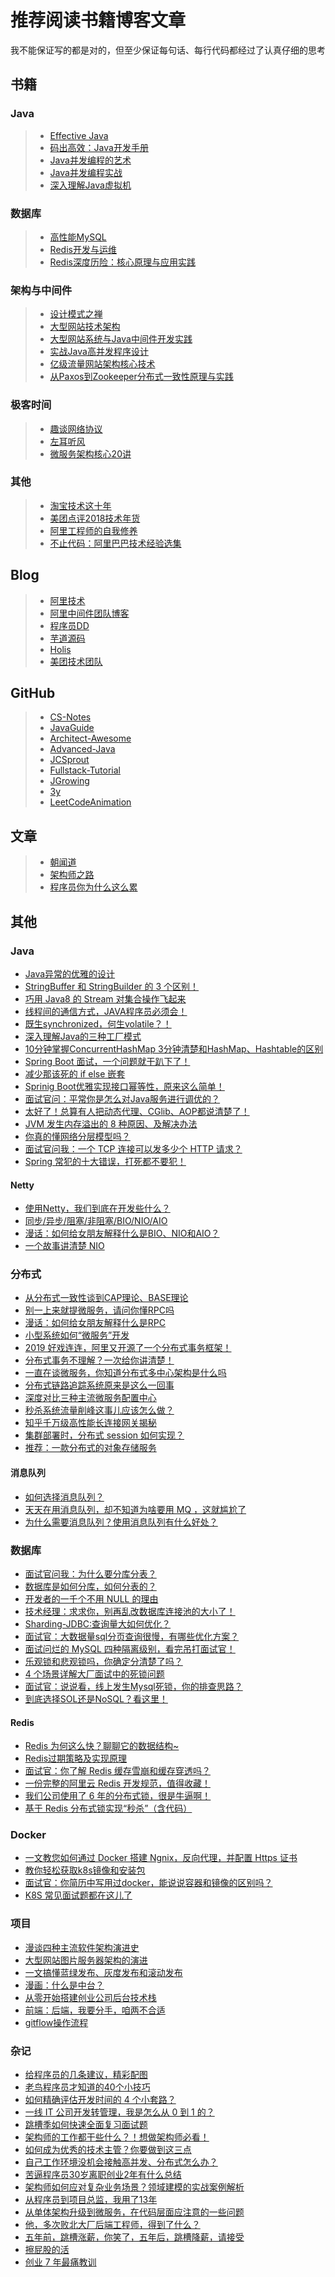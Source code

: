 # 推荐阅读书籍博客文章

我不能保证写的都是对的，但至少保证每句话、每行代码都经过了认真仔细的思考

## 书籍

### Java

>- [Effective Java](<https://book.douban.com/subject/3360807/>)
>- [码出高效：Java开发手册](<https://book.douban.com/subject/30333948/>)
>- [Java并发编程的艺术](<https://book.douban.com/subject/26591326/>)
>- [Java并发编程实战](<https://book.douban.com/subject/10484692/>)
>- [深入理解Java虚拟机](<https://book.douban.com/subject/24722612/>)

### 数据库

>- [高性能MySQL](<https://book.douban.com/subject/23008813/>)
>- [Redis开发与运维](<https://book.douban.com/subject/26971561/>)
>- [Redis深度历险：核心原理与应用实践](<https://book.douban.com/subject/30386804/>)

### 架构与中间件

>- [设计模式之禅](<https://book.douban.com/subject/4260618/>)
>- [大型网站技术架构](<https://book.douban.com/subject/25723064/>)
>- [大型网站系统与Java中间件开发实践](<https://book.douban.com/subject/25867042/>)
>- [实战Java高并发程序设计](<https://book.douban.com/subject/26663605/>)
>- [亿级流量网站架构核心技术](<https://book.douban.com/subject/26999243/>)
>- [从Paxos到Zookeeper分布式一致性原理与实践](<https://book.douban.com/subject/26292004/>)

### 极客时间

>- [趣谈网络协议](<https://time.geekbang.org/column/intro/85>)
>- [左耳听风](<https://time.geekbang.org/column/intro/48>)
>- [微服务架构核心20讲](<https://time.geekbang.org/course/intro/66>)

### 其他

>- [淘宝技术这十年](<https://book.douban.com/subject/24335672/>)
>- [美团点评2018技术年货](<https://tech.meituan.com/2019/01/25/present-by-tech-team-2019.html>)
>- [阿里工程师的自我修养](https://files.alicdn.com/tpsservice/aa41200ed68fa4467b0a2a8aacdd941e.pdf?spm=a2c6h.12873639.0.0.fc6bfe17TJ72Tq&file=aa41200ed68fa4467b0a2a8aacdd941e.pdf)
>- [不止代码：阿里巴巴技术经验选集](<https://102.alibaba.com/downloadFile.do?file=1530517140411/Codelife.pdf>)

## Blog

>- [阿里技术](<https://102.alibaba.com/tech/index/>)
>- [阿里中间件团队博客](<http://jm.taobao.org/>)
>- [程序员DD](<http://blog.didispace.com/>)
>- [芋道源码](<http://www.iocoder.cn/>)
>- [Holis](<http://www.hollischuang.com/>)
>- [美团技术团队](<https://tech.meituan.com/>)

## GitHub

>* [CS-Notes](https://github.com/CyC2018/CS-Notes)
>* [JavaGuide](https://github.com/Snailclimb/JavaGuide)
>* [Architect-Awesome](<https://github.com/xingshaocheng/architect-awesome>)
>* [Advanced-Java](https://github.com/doocs/advanced-java)
>* [JCSprout](https://github.com/crossoverJie/JCSprout)
>* [Fullstack-Tutorial](https://github.com/frank-lam/fullstack-tutorial)
>* [JGrowing](https://github.com/javagrowing/JGrowing)
>* [3y](https://github.com/ZhongFuCheng3y/3y)
>* [LeetCodeAnimation](https://github.com/MisterBooo/LeetCodeAnimation)

## 文章

>- [朝闻道](<http://wuwenliang.net>)
>- [架构师之路](<https://www.w3cschool.cn/architectroad>)
>- [程序员你为什么这么累](https://xwjie.github.io/rule)

## 其他

### Java

* [Java异常的优雅的设计](https://mp.weixin.qq.com/s/6uqLVWGeK1adaPu45qCjUg)
* [StringBuffer 和 StringBuilder 的 3 个区别！](https://mp.weixin.qq.com/s/Eeb9wa0DfUs9U5snahAJZQ)
* [巧用 Java8 的 Stream 对集合操作飞起来](https://mp.weixin.qq.com/s/RNPI_4Egcn6CcSkmU1o6IA)
* [线程间的通信方式，JAVA程序员必须会！](https://mp.weixin.qq.com/s/UKOTWobqdfsm2ORXbuz6bg)
* [既生synchronized，何生volatile？！](https://mp.weixin.qq.com/s/qxVSk6OnUrNYA6y0ESmCuQ)
* [深入理解Java的三种工厂模式](https://mp.weixin.qq.com/s/3R42RC26wRq-xscuNEHc6g)
* [10分钟掌握ConcurrentHashMap 3分钟清楚和HashMap、Hashtable的区别](https://mp.weixin.qq.com/s/n_CHniB0zWaEIEticCLkwQ)
* [Spring Boot 面试，一个问题就干趴下了！](https://mp.weixin.qq.com/s/Yd9yuAJLS2yWtSF09Xk1Gw)
* [减少那该死的 if else 嵌套](https://mp.weixin.qq.com/s/-PtYPDneUVQwne9Fo7yd3A)
* [Sprinig Boot优雅实现接口幂等性，原来这么简单！](https://mp.weixin.qq.com/s/6EGJOvaGnDPZ8yqp4cHgwA)
* [面试官问：平常你是怎么对Java服务进行调优的？](https://mp.weixin.qq.com/s/n8r0qO08BINqdassgYuF1Q)
* [太好了！总算有人把动态代理、CGlib、AOP都说清楚了！](https://mp.weixin.qq.com/s/ZwfUl3HCkcAp4KczOuS5ig)
* [JVM 发生内存溢出的 8 种原因、及解决办法](https://mp.weixin.qq.com/s/olulPf-BLhrWD18c2BLxhg)
* [你真的懂网络分层模型吗？](https://mp.weixin.qq.com/s/Y7LVHOLQAUdxqD_SdWAzHA)
* [面试官问我：一个 TCP 连接可以发多少个 HTTP 请求？](https://mp.weixin.qq.com/s/ZAe-668Bus4i-6fYLpxt2g)
* [Spring 常犯的十大错误，打死都不要犯！](https://mp.weixin.qq.com/s/jTN_z8JQ4Xb0krLDtfEthg)

#### Netty

- [使用Netty，我们到底在开发些什么？](https://mp.weixin.qq.com/s/ASvZc3Spj2SRIzRu1acP1g)
- [同步/异步/阻塞/非阻塞/BIO/NIO/AIO](https://mp.weixin.qq.com/s/e-HPyBtQ1zlcKXnFu8ADog)
- [漫话：如何给女朋友解释什么是BIO、NIO和AIO？](https://mp.weixin.qq.com/s/ssupzQYKmm0ctY0Tyw8lIQ)
- [一个故事讲清楚 NIO](https://mp.weixin.qq.com/s/91uEPjVgBRGVEGzTEWglww)

### 分布式

* [从分布式一致性谈到CAP理论、BASE理论](https://www.cnblogs.com/xrq730/p/4944768.html)
* [别一上来就提微服务，请问你懂RPC吗](https://mp.weixin.qq.com/s/fC1tFVwSrp4mA_Ar25ig8A)
* [漫话：如何给女朋友解释什么是RPC](https://mp.weixin.qq.com/s/hANQd7HZGsJdIuzg5vDXGg)
* [小型系统如何“微服务”开发](https://mp.weixin.qq.com/s/yxCKTspIqkMbrxPPTRdxgg)
* [2019 好戏连连，阿里又开源了一个分布式事务框架！](https://mp.weixin.qq.com/s/RdQb3tppc-3q1BwyZcJK9A)
* [分布式事务不理解？一次给你讲清楚！](https://mp.weixin.qq.com/s/qn_9Jc8Qo7PWT5_G_qm5xQ)
* [一直在谈微服务，你知道分布式多中心架构是什么吗](https://mp.weixin.qq.com/s/cs6x0Drguiku6JFajTWd-Q)
* [分布式链路追踪系统原来是这么一回事](https://mp.weixin.qq.com/s/vhIkS0wBGSeJxnJGeg8Mug)
* [深度对比三种主流微服务配置中心](https://mp.weixin.qq.com/s/RKQJ6ybeE6WfdZpMC-GvQw)
* [秒杀系统流量削峰这事儿应该怎么做？](https://mp.weixin.qq.com/s/O3nDBiF4gduVVNXo2YxeoA)
* [知乎千万级高性能长连接网关揭秘](https://mp.weixin.qq.com/s/W1Xs95ne49VST1Pr1a4j_g)
* [集群部署时，分布式 session 如何实现？](https://mp.weixin.qq.com/s/9UU1qwbJnUdkuEYFwpaHHQ)
* [推荐：一款分布式的对象存储服务](https://mp.weixin.qq.com/s?__biz=Mzg3MTExMTQ5Nw==&mid=2247484445&amp;idx=1&amp;sn=3e913694f5d2424599c108094d0d54a6&source=41#wechat_redirect)

#### 消息队列

* [如何选择消息队列？](https://mp.weixin.qq.com/s/wTkwJXlNr5CaI7uRntJ42A)
* [天天在用消息队列，却不知道为啥要用 MQ ，这就尴尬了](https://mp.weixin.qq.com/s/2998ryj46sLNbAsK4IwZXA)
* [为什么需要消息队列？使用消息队列有什么好处？](https://mp.weixin.qq.com/s/V1q12fSNETUS0cPpywk77A)

### 数据库

* [面试官问我：为什么要分库分表？](https://mp.weixin.qq.com/s/BdycC4S8bE-myhsvNC8MlQ)
* [数据库是如何分库，如何分表的？](https://mp.weixin.qq.com/s/yAI3iSITpl0N8pgXZ1O1dw)
* [开发者的一千个不用 NULL 的理由](https://mp.weixin.qq.com/s/gVkKAOl7dwx8_lm11EX_iw)
* [技术经理：求求你，别再乱改数据库连接池的大小了！](https://mp.weixin.qq.com/s/Ucp1eXc0CVbFmbvMdmEjkw)
* [Sharding-JDBC:查询量大如何优化？](https://mp.weixin.qq.com/s/kp2lJHpTMz4bDWkJYjVbOQ)
* [面试官：大数据量sql分页查询很慢，有哪些优化方案？](https://mp.weixin.qq.com/s/LqF4rDQ8Sjijvls2VMg8Eg)
* [面试问烂的 MySQL 四种隔离级别，看完吊打面试官！](https://mp.weixin.qq.com/s/zy-u_kuFmohbjpRFaBYZUQ)
* [乐观锁和悲观锁吗，你确定分清楚了吗？](https://mp.weixin.qq.com/s/PEQL2SHH8SsvIiVSPFa17A)
* [4 个场景详解大厂面试中的死锁问题](https://mp.weixin.qq.com/s/t49aLTN9w-1qNg5_EKpNzA)
* [面试官：说说看，线上发生Mysql死锁，你的排查思路？](https://mp.weixin.qq.com/s/iWDZOWkzQSBL09oSTxKcJQ)
* [到底选择SOL还是NoSQL？看这里！](https://mp.weixin.qq.com/s/i0NuSR0oxwRTcrAGrP3F2A)

#### Redis

* [Redis 为何这么快？聊聊它的数据结构~](https://mp.weixin.qq.com/s/69xl2yU4B97aQIn1k_Lwqw)
* [Redis过期策略及实现原理](https://mp.weixin.qq.com/s/FIMDOksAej5uqxT1YksyxA)
* [面试官：你了解 Redis 缓存雪崩和缓存穿透吗？](https://mp.weixin.qq.com/s/AeaRp0Cf2LWk8-EVjfyVWg)
* [一份完整的阿里云 Redis 开发规范，值得收藏！](https://mp.weixin.qq.com/s/mApQ9Zumy7H7FTWy9dRung)
* [我们公司使用了 6 年的分布式锁，很是牛逼啊！](https://mp.weixin.qq.com/s/WPpyhCd9jXwtP6Be1_nEdg)
* [基于 Redis 分布式锁实现“秒杀”（含代码）](https://mp.weixin.qq.com/s/fzxKSeYtJDTVh_0v-1wDhA)

### Docker

* [一文教您如何通过 Docker 搭建 Ngnix，反向代理，并配置 Https 证书](https://mp.weixin.qq.com/s/dFul5DfEJUbdvmI9_cMnWA)
* [教你轻松获取k8s镜像和安装包](https://mp.weixin.qq.com/s/LkZMXKD8boalDSwjDi3Q9w)
* [面试官：你简历中写用过docker，能说说容器和镜像的区别吗？](https://mp.weixin.qq.com/s/IoOtDWyL917_JYCm381_nQ)
* [K8S 常见面试题都在这儿了](https://mp.weixin.qq.com/s/JQ4URbfISMiCBTjW-0zowA)

### 项目

* [漫谈四种主流软件架构演进史](https://mp.weixin.qq.com/s/zlqzM08yOwapOXT_6rYqFw)
* [大型网站图片服务器架构的演进](https://mp.weixin.qq.com/s/JuY0ceCrabnnbswbJE_4QA)
* [一文搞懂蓝绿发布、灰度发布和滚动发布](https://mp.weixin.qq.com/s/f4yITtazEsumRWYhMelZog)
* [漫画：什么是中台？](https://mp.weixin.qq.com/s/rF7_xJBq4NJP6CmkW3HPpQ)
* [从零开始搭建创业公司后台技术栈](https://mp.weixin.qq.com/s/7MjHsDtNVQ2qTFPhjKUbbg)
* [前端：后端，我要分手，咱两不合适](https://mp.weixin.qq.com/s/xYtO_D46nVfRpCYgykVMGg)
* [gitflow操作流程](https://mp.weixin.qq.com/s?__biz=Mzg3MTExMTQ5Nw==&mid=2247484437&amp;idx=1&amp;sn=794ebd6dc8bcd0390a8ef2592a4af89d&source=41#wechat_redirect)

### 杂记

* [给程序员的几条建议，精彩配图](https://mp.weixin.qq.com/s/AjscejPieCYik7ORMCgH7A)
* [老鸟程序员才知道的40个小技巧](https://mp.weixin.qq.com/s/gedyKtWuYmeKdVIzgLjy-Q)
* [如何精确评估开发时间的 4 个小套路？](https://mp.weixin.qq.com/s/c9yxJDQaeT6FQjD-nBp2NQ)
* [一线 IT 公司开发转管理，我是怎么从 0 到 1 的？](https://mp.weixin.qq.com/s/a8w3LlUl1MErPgyd6Iwzxw)
* [跳槽季如何快速全面复习面试题](https://mp.weixin.qq.com/s/0qDyHlIuaDV24I8CXXhu6Q)
* [架构师的工作都干些什么？！想做架构师必看！](https://mp.weixin.qq.com/s/B3bTVeOZRYov5POlVYlTBQ)
* [如何成为优秀的技术主管？你要做到这三点](https://mp.weixin.qq.com/s/QIxdNldzEgX0d8jR1bgjSw)
* [自己工作环境没机会接触高并发、分布式怎么办？](https://mp.weixin.qq.com/s/ua_RqxhyVa9Qx8tzNP4TVA)
* [苦逼程序员30岁离职创业2年有什么总结](https://mp.weixin.qq.com/s/v8cJC7pU7FnQMpdvJyQ18A)
* [架构师如何应对复杂业务场景？领域建模的实战案例解析](https://mp.weixin.qq.com/s/pKNtxx2fos3syKt7YeerlQ)
* [从程序员到项目总监，我用了13年](https://mp.weixin.qq.com/s/9Q_28Ik42i9Zm3o7nwQtsA)
* [从单体架构升级到微服务，在代码层面应注意的一些问题](https://mp.weixin.qq.com/s/y9_Chrkt50XrcUY9OuxwYg)
* [他，多次败北大厂后端工程师，得到了什么？](https://mp.weixin.qq.com/s/AF_J3RlDcsNUOv3UfnXCyQ)
* [五年前，跳槽涨薪，你笑了，五年后，跳槽降薪，请接受](https://mp.weixin.qq.com/s/-JK2ZaZkKi1Tw6JXX7EUbw)
* [擦屁股的活](https://mp.weixin.qq.com/s/KfWXR7zrx9AYuF0lqPPS3A)
* [创业 7 年最痛教训](https://mp.weixin.qq.com/s/fzX5FEme7t4DsiSAfZpbzA)